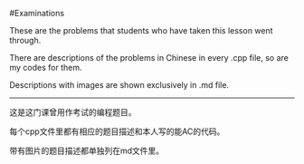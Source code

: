 #Examinations

These are the problems that students who have taken this lesson went through.

There are descriptions of the problems in Chinese in every .cpp file, so are my codes for them.

Descriptions with images are shown exclusively in .md file.

---

这是这门课曾用作考试的编程题目。

每个cpp文件里都有相应的题目描述和本人写的能AC的代码。

带有图片的题目描述都单独列在md文件里。
